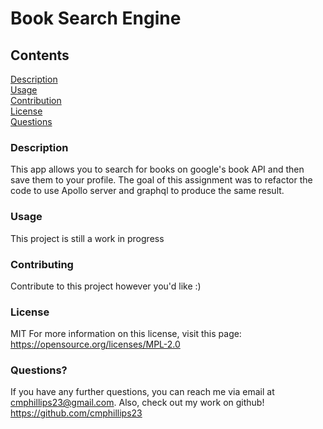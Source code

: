 # Book Search Engine

## Contents  
[Description](#description)  
[Usage](#usage)  
[Contribution](#contribution)  
[License](#license)  
[Questions](#questions)  

### Description
This app allows you to search for books on google's book API and then save them to your profile.  The goal of this assignment was to refactor the code to use Apollo server and graphql to produce the same result.

### Usage
This project is still a work in progress

### Contributing
Contribute to this project however you'd like :)

### License
MIT
For more information on this license, visit this page: <https://opensource.org/licenses/MPL-2.0>

### Questions?
If you have any further questions, you can reach me via email at <cmphillips23@gmail.com>.  Also, check out my work on github! <https://github.com/cmphillips23>
